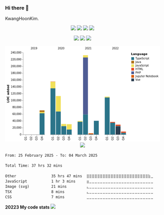 ### Hi there 👋

KwangHoonKim.

<p align="center">
 <img src="https://komarev.com/ghpvc/?username=rhkdgns95&color=ff69b4">
 <img src="https://hits.seeyoufarm.com/api/count/incr/badge.svg?url=https%3A%2F%2Fgithub.com%2Frhkdgns95">
 <img src="https://github.com/rhkdgns95/rhkdgns95/workflows/Waka%20Readme/badge.svg">
 <img src="https://wakatime.com/badge/user/364affbc-e242-4a08-9935-56cca71be912.svg">
</p>

<!-- [![Hits](https://hits.seeyoufarm.com/api/count/incr/badge.svg?url=https%3A%2F%2Fgithub.com%2Frhkdgns95)](https://hits.seeyoufarm.com)   -->
<!-- ![Waka Readme](https://github.com/rhkdgns95/rhkdgns95/workflows/Waka%20Readme/badge.svg) -->
<!-- ![Profile Views](http://img.shields.io/badge/Profile%20Views-0-blue) -->

<!-- [![KimKwangHoon github stats](https://github-readme-stats.vercel.app/api?username=rhkdgns95&show_icons=true)](https://github.com/rhkdgns95/github-readme-stats)   [![Top Langs](https://github-readme-stats.vercel.app/api/top-langs/?username=rhkdgns95&layout=compact)](https://github.com/rhkdgns95/github-readme-stats)  
 -->

<p align="center">
  <img src ="https://github-readme-stats.vercel.app/api?username=rhkdgns95&show_icons=true&count_private=true&theme=merko&hide_border=true&bg_color=00000000&hide_rank=true">
  <img src ="https://github-readme-stats.vercel.app/api/top-langs/?username=rhkdgns95&layout=compact&hide_border=true&theme=merko&bg_color=00000000&langs_count=8">
  <img src ="https://github-readme-streak-stats.herokuapp.com/?user=rhkdgns95&theme=merko&hide_border=true&background=FFFFFF00">
</p>

<p align="center">
  <img src="https://raw.githubusercontent.com/rhkdgns95/rhkdgns95/master/charts/bar_graph.png">
<!-- ![Chart not found](https://raw.githubusercontent.com/rhkdgns95/rhkdgns95/master/charts/bar_graph.png)  -->
  <img src="https://github-profile-trophy.vercel.app/?username=rhkdgns95">
</p>

<!-- [![trophy](https://github-profile-trophy.vercel.app/?username=rhkdgns95)](https://github.com/rhkdgns95/github-profile-trophy) -->

<!--START_SECTION:waka-->

```txt
From: 25 February 2025 - To: 04 March 2025

Total Time: 37 hrs 32 mins

Other                35 hrs 47 mins  ⣿⣿⣿⣿⣿⣿⣿⣿⣿⣿⣿⣿⣿⣿⣿⣿⣿⣿⣿⣿⣿⣿⣿⣷⣀   95.36 %
JavaScript           1 hr 3 mins     ⣶⣀⣀⣀⣀⣀⣀⣀⣀⣀⣀⣀⣀⣀⣀⣀⣀⣀⣀⣀⣀⣀⣀⣀⣀   02.80 %
Image (svg)          21 mins         ⣄⣀⣀⣀⣀⣀⣀⣀⣀⣀⣀⣀⣀⣀⣀⣀⣀⣀⣀⣀⣀⣀⣀⣀⣀   00.98 %
TSX                  8 mins          ⣄⣀⣀⣀⣀⣀⣀⣀⣀⣀⣀⣀⣀⣀⣀⣀⣀⣀⣀⣀⣀⣀⣀⣀⣀   00.36 %
CSS                  7 mins          ⣀⣀⣀⣀⣀⣀⣀⣀⣀⣀⣀⣀⣀⣀⣀⣀⣀⣀⣀⣀⣀⣀⣀⣀⣀   00.32 %
```

<!--END_SECTION:waka-->

<!-- waka-box start -->
<!-- waka-box end -->

<strong>20223 My code stats</strong>
<img src="https://wakatime.com/wrapped/2023/364affbc-e242-4a08-9935-56cca71be912/42a5c75560b665eb4a1d5353ac81afd777d84024.png"> 

